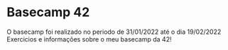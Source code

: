 # Basecamp 42
O basecamp foi realizado no periodo de 31/01/2022 até o dia 19/02/2022
Exercicios e informações sobre o meu basecamp da 42!
